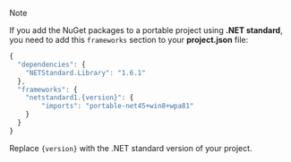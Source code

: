 > [!NOTE]
> If you add the NuGet packages to a portable project using **.NET standard**, you need to add this `frameworks` section to your **project.json** file:
>
> ```javascript
> {
>   "dependencies": {
>     "NETStandard.Library": "1.6.1"
>   },
>   "frameworks": {
>     "netstandard1.{version}": {
>         "imports": "portable-net45+win8+wpa81"
>     }
>   }
> }
> ```
>
> Replace `{version}` with the .NET standard version of your project.
